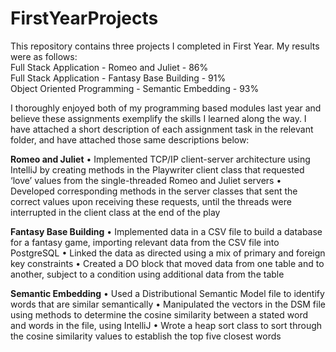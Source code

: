 # FirstYearProjects
This repository contains three projects I completed in First Year. My results were as follows:  
Full Stack Application - Romeo and Juliet - 86%  
Full Stack Application - Fantasy Base Building - 91%  
Object Oriented Programming - Semantic Embedding - 93%  

I thoroughly enjoyed both of my programming based modules last year and believe these assignments exemplify the skills I learned along the way. I have attached a short description of each assignment task in the relevant folder, and have attached those same descriptions below:

**Romeo and Juliet**
•	Implemented TCP/IP client-server architecture using IntelliJ by creating methods in the Playwriter client class that requested ‘love’ values from the single-threaded Romeo and Juliet servers
•	Developed corresponding methods in the server classes that sent the correct values upon receiving these requests, until the threads were interrupted in the client class at the end of the play 

**Fantasy Base Building** 
•	Implemented data in a CSV file to build a database for a fantasy game, importing relevant data from the CSV file into PostgreSQL
•	Linked the data as directed using a mix of primary and foreign key constraints
•	Created a DO block that moved data from one table and to another, subject to a condition using additional data from the table

**Semantic Embedding** 
•	Used a Distributional Semantic Model file to identify words that are similar semantically
•	Manipulated the vectors in the DSM file using methods to determine the cosine similarity between a stated word and words in the file, using IntelliJ
•	Wrote a heap sort class to sort through the cosine similarity values to establish the top five closest words
